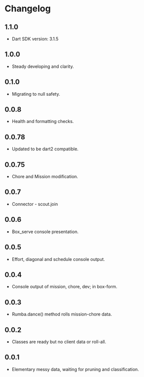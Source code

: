 # Changelog
## 1.1.0
 - Dart SDK version:  3.1.5 
## 1.0.0
 - Steady developing and clarity.
## 0.1.0
 - Migrating to null safety.
## 0.0.8
 - Health and formatting checks.
## 0.0.78
 - Updated to be dart2 compatible.
## 0.0.75
 - Chore and Mission modification.
## 0.0.7
 - Connector - scout.join
## 0.0.6
 - Box_serve console presentation.
## 0.0.5
- Effort, diagonal and schedule console output.
## 0.0.4 
- Console output of mission, chore, dev; in box-form.

## 0.0.3
- Rumba.dance() method rolls mission-chore data.

## 0.0.2
- Classes are ready but no client data or roll-all.

## 0.0.1

- Elementary messy data, waiting for pruning and classification.
